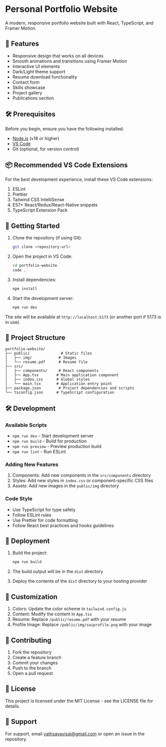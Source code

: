 # Personal Portfolio Website

A modern, responsive portfolio website built with React, TypeScript, and Framer Motion.

## 🚀 Features

- Responsive design that works on all devices
- Smooth animations and transitions using Framer Motion
- Interactive UI elements
- Dark/Light theme support
- Resume download functionality
- Contact form
- Skills showcase
- Project gallery
- Publications section

## 🛠️ Prerequisites

Before you begin, ensure you have the following installed:
- [Node.js](https://nodejs.org/) (v18 or higher)
- [VS Code](https://code.visualstudio.com/)
- Git (optional, for version control)

## 📦 Recommended VS Code Extensions

For the best development experience, install these VS Code extensions:

1. ESLint
2. Prettier
3. Tailwind CSS IntelliSense
4. ES7+ React/Redux/React-Native snippets
5. TypeScript Extension Pack

## 🚀 Getting Started

1. Clone the repository (if using Git):
   ```bash
   git clone <repository-url>
   ```

2. Open the project in VS Code:
   ```bash
   cd portfolio-website
   code .
   ```

3. Install dependencies:
   ```bash
   npm install
   ```

4. Start the development server:
   ```bash
   npm run dev
   ```

The site will be available at `http://localhost:5173` (or another port if 5173 is in use).

## 📁 Project Structure

```
portfolio-website/
├── public/              # Static files
│   ├── img/            # Images
│   └── resume.pdf      # Resume file
├── src/
│   ├── components/     # React components
│   ├── App.tsx        # Main application component
│   ├── index.css      # Global styles
│   └── main.tsx       # Application entry point
├── package.json        # Project dependencies and scripts
└── tsconfig.json      # TypeScript configuration
```

## 🛠️ Development

### Available Scripts

- `npm run dev` - Start development server
- `npm run build` - Build for production
- `npm run preview` - Preview production build
- `npm run lint` - Run ESLint

### Adding New Features

1. Components: Add new components in the `src/components` directory
2. Styles: Add new styles in `index.css` or component-specific CSS files
3. Assets: Add new images in the `public/img` directory

### Code Style

- Use TypeScript for type safety
- Follow ESLint rules
- Use Prettier for code formatting
- Follow React best practices and hooks guidelines

## 🚀 Deployment

1. Build the project:
   ```bash
   npm run build
   ```

2. The build output will be in the `dist` directory

3. Deploy the contents of the `dist` directory to your hosting provider

## 📝 Customization

1. Colors: Update the color scheme in `tailwind.config.js`
2. Content: Modify the content in `App.tsx`
3. Resume: Replace `/public/resume.pdf` with your resume
4. Profile Image: Replace `/public/img/saiprofile.png` with your image

## 🤝 Contributing

1. Fork the repository
2. Create a feature branch
3. Commit your changes
4. Push to the branch
5. Open a pull request

## 📄 License

This project is licensed under the MIT License - see the LICENSE file for details.

## 🤝 Support

For support, email vathsavayisai@gmail.com or open an issue in the repository.